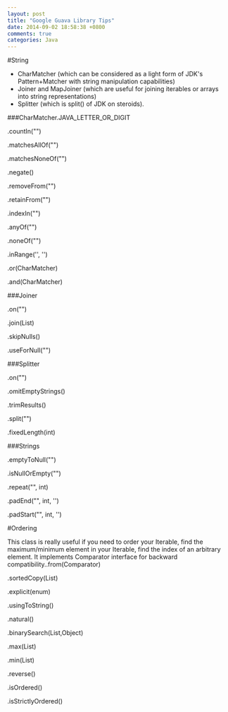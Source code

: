 ```yaml
---
layout: post
title: "Google Guava Library Tips"
date: 2014-09-02 18:58:38 +0800
comments: true
categories: Java
---
```


#String

* CharMatcher (which can be considered as a light form of JDK's Pattern+Matcher with string manipulation capabilities)
* Joiner and MapJoiner (which are useful for joining iterables or arrays into string representations)
* Splitter (which is split() of JDK on steroids).

###CharMatcher.JAVA_LETTER_OR_DIGIT

.countIn("")

.matchesAllOf("")

.matchesNoneOf("")

.negate()

.removeFrom("")

.retainFrom("")

.indexIn("")

.anyOf("")

.noneOf("")

.inRange('', '')

.or(CharMatcher)

.and(CharMatcher)



###Joiner

.on("")

.join(List)

.skipNulls()

.useForNull("")



###Splitter

.on("")

.omitEmptyStrings()

.trimResults()

.split("")

.fixedLength(int)



###Strings

.emptyToNull("")

.isNullOrEmpty("")

.repeat("", int)

.padEnd("", int, '')

.padStart("", int, '')



#Ordering

This class is really useful if you need to order your Iterable, find the maximum/minimum element in your Iterable, find the index of an arbitrary element. It implements Comparator interface for backward compatibility..from(Comparator)

.sortedCopy(List)

.explicit(enum)

.usingToString()

.natural()

.binarySearch(List,Object)

.max(List)

.min(List)

.reverse()

.isOrdered()

.isStrictlyOrdered()
